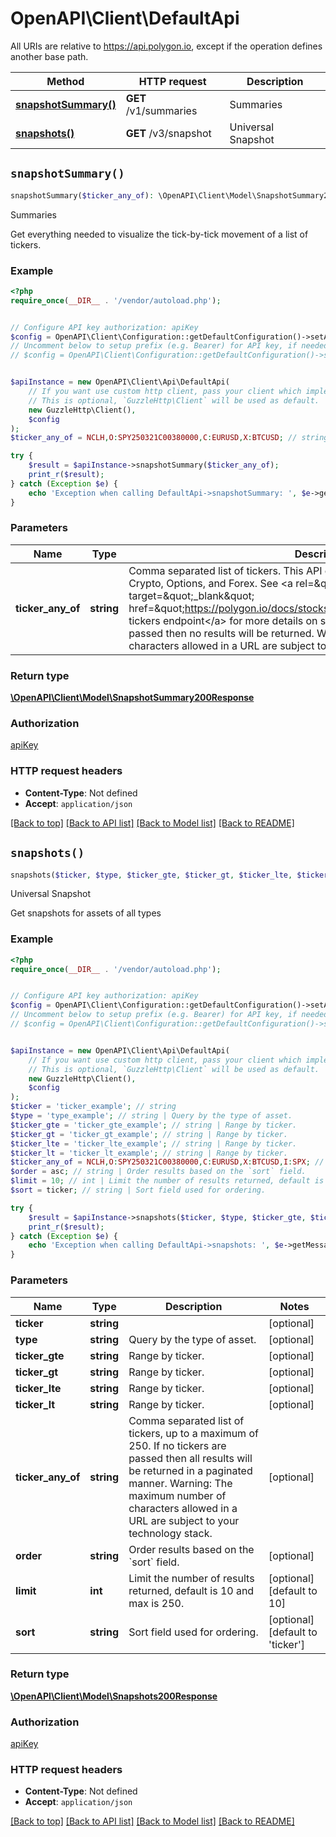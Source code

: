 # OpenAPI\Client\DefaultApi

All URIs are relative to https://api.polygon.io, except if the operation defines another base path.

| Method | HTTP request | Description |
| ------------- | ------------- | ------------- |
| [**snapshotSummary()**](DefaultApi.md#snapshotSummary) | **GET** /v1/summaries | Summaries |
| [**snapshots()**](DefaultApi.md#snapshots) | **GET** /v3/snapshot | Universal Snapshot |


## `snapshotSummary()`

```php
snapshotSummary($ticker_any_of): \OpenAPI\Client\Model\SnapshotSummary200Response
```

Summaries

Get everything needed to visualize the tick-by-tick movement of a list of tickers.

### Example

```php
<?php
require_once(__DIR__ . '/vendor/autoload.php');


// Configure API key authorization: apiKey
$config = OpenAPI\Client\Configuration::getDefaultConfiguration()->setApiKey('apiKey', 'YOUR_API_KEY');
// Uncomment below to setup prefix (e.g. Bearer) for API key, if needed
// $config = OpenAPI\Client\Configuration::getDefaultConfiguration()->setApiKeyPrefix('apiKey', 'Bearer');


$apiInstance = new OpenAPI\Client\Api\DefaultApi(
    // If you want use custom http client, pass your client which implements `GuzzleHttp\ClientInterface`.
    // This is optional, `GuzzleHttp\Client` will be used as default.
    new GuzzleHttp\Client(),
    $config
);
$ticker_any_of = NCLH,O:SPY250321C00380000,C:EURUSD,X:BTCUSD; // string | Comma separated list of tickers. This API currently supports Stocks/Equities, Crypto, Options, and Forex. See <a rel=\"nofollow\" target=\"_blank\" href=\"https://polygon.io/docs/stocks/get_v3_reference_tickers\">the tickers endpoint</a> for more details on supported tickers. If no tickers are passed then no results will be returned.  Warning: The maximum number of characters allowed in a URL are subject to your technology stack.

try {
    $result = $apiInstance->snapshotSummary($ticker_any_of);
    print_r($result);
} catch (Exception $e) {
    echo 'Exception when calling DefaultApi->snapshotSummary: ', $e->getMessage(), PHP_EOL;
}
```

### Parameters

| Name | Type | Description  | Notes |
| ------------- | ------------- | ------------- | ------------- |
| **ticker_any_of** | **string**| Comma separated list of tickers. This API currently supports Stocks/Equities, Crypto, Options, and Forex. See &lt;a rel&#x3D;\&quot;nofollow\&quot; target&#x3D;\&quot;_blank\&quot; href&#x3D;\&quot;https://polygon.io/docs/stocks/get_v3_reference_tickers\&quot;&gt;the tickers endpoint&lt;/a&gt; for more details on supported tickers. If no tickers are passed then no results will be returned.  Warning: The maximum number of characters allowed in a URL are subject to your technology stack. | [optional] |

### Return type

[**\OpenAPI\Client\Model\SnapshotSummary200Response**](../Model/SnapshotSummary200Response.md)

### Authorization

[apiKey](../../README.md#apiKey)

### HTTP request headers

- **Content-Type**: Not defined
- **Accept**: `application/json`

[[Back to top]](#) [[Back to API list]](../../README.md#endpoints)
[[Back to Model list]](../../README.md#models)
[[Back to README]](../../README.md)

## `snapshots()`

```php
snapshots($ticker, $type, $ticker_gte, $ticker_gt, $ticker_lte, $ticker_lt, $ticker_any_of, $order, $limit, $sort): \OpenAPI\Client\Model\Snapshots200Response
```

Universal Snapshot

Get snapshots for assets of all types

### Example

```php
<?php
require_once(__DIR__ . '/vendor/autoload.php');


// Configure API key authorization: apiKey
$config = OpenAPI\Client\Configuration::getDefaultConfiguration()->setApiKey('apiKey', 'YOUR_API_KEY');
// Uncomment below to setup prefix (e.g. Bearer) for API key, if needed
// $config = OpenAPI\Client\Configuration::getDefaultConfiguration()->setApiKeyPrefix('apiKey', 'Bearer');


$apiInstance = new OpenAPI\Client\Api\DefaultApi(
    // If you want use custom http client, pass your client which implements `GuzzleHttp\ClientInterface`.
    // This is optional, `GuzzleHttp\Client` will be used as default.
    new GuzzleHttp\Client(),
    $config
);
$ticker = 'ticker_example'; // string
$type = 'type_example'; // string | Query by the type of asset.
$ticker_gte = 'ticker_gte_example'; // string | Range by ticker.
$ticker_gt = 'ticker_gt_example'; // string | Range by ticker.
$ticker_lte = 'ticker_lte_example'; // string | Range by ticker.
$ticker_lt = 'ticker_lt_example'; // string | Range by ticker.
$ticker_any_of = NCLH,O:SPY250321C00380000,C:EURUSD,X:BTCUSD,I:SPX; // string | Comma separated list of tickers, up to a maximum of 250. If no tickers are passed then all results will be returned in a paginated manner.  Warning: The maximum number of characters allowed in a URL are subject to your technology stack.
$order = asc; // string | Order results based on the `sort` field.
$limit = 10; // int | Limit the number of results returned, default is 10 and max is 250.
$sort = ticker; // string | Sort field used for ordering.

try {
    $result = $apiInstance->snapshots($ticker, $type, $ticker_gte, $ticker_gt, $ticker_lte, $ticker_lt, $ticker_any_of, $order, $limit, $sort);
    print_r($result);
} catch (Exception $e) {
    echo 'Exception when calling DefaultApi->snapshots: ', $e->getMessage(), PHP_EOL;
}
```

### Parameters

| Name | Type | Description  | Notes |
| ------------- | ------------- | ------------- | ------------- |
| **ticker** | **string**|  | [optional] |
| **type** | **string**| Query by the type of asset. | [optional] |
| **ticker_gte** | **string**| Range by ticker. | [optional] |
| **ticker_gt** | **string**| Range by ticker. | [optional] |
| **ticker_lte** | **string**| Range by ticker. | [optional] |
| **ticker_lt** | **string**| Range by ticker. | [optional] |
| **ticker_any_of** | **string**| Comma separated list of tickers, up to a maximum of 250. If no tickers are passed then all results will be returned in a paginated manner.  Warning: The maximum number of characters allowed in a URL are subject to your technology stack. | [optional] |
| **order** | **string**| Order results based on the &#x60;sort&#x60; field. | [optional] |
| **limit** | **int**| Limit the number of results returned, default is 10 and max is 250. | [optional] [default to 10] |
| **sort** | **string**| Sort field used for ordering. | [optional] [default to &#39;ticker&#39;] |

### Return type

[**\OpenAPI\Client\Model\Snapshots200Response**](../Model/Snapshots200Response.md)

### Authorization

[apiKey](../../README.md#apiKey)

### HTTP request headers

- **Content-Type**: Not defined
- **Accept**: `application/json`

[[Back to top]](#) [[Back to API list]](../../README.md#endpoints)
[[Back to Model list]](../../README.md#models)
[[Back to README]](../../README.md)
